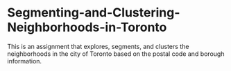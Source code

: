 # Segmenting-and-Clustering-Neighborhoods-in-Toronto
This is an assignment that explores, segments, and clusters the neighborhoods in the city of Toronto based on the postal code and borough information.
